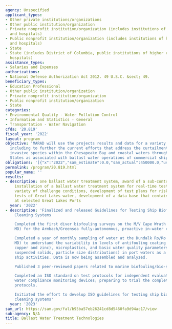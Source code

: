 ```yaml
---
agency: Unspecified
applicant_types:
- Other private institutions/organizations
- Other public institution/organization
- Private nonprofit institution/organization (includes institutions of higher education
  and hospitals)
- Public nonprofit institution/organization (includes institutions of higher education
  and hospitals)
- State
- State (includes District of Columbia, public institutions of higher education and
  hospitals)
assistance_types:
- Salaries and Expenses
authorizations:
- National Defense Authorization Act 2012. 49 U.S.C. &sect; 49.
beneficiary_types:
- Education Professional
- Other public institution/organization
- Private nonprofit institution/organization
- Public nonprofit institution/organization
- State
categories:
- Environmental Quality - Water Pollution Control
- Information and Statistics - General
- Transportation - Water Navigation
cfda: '20.819'
fiscal_year: '2022'
layout: program
objective: 'MARAD will use the projects results and data for a variety of purposes
  including to further the current efforts that address the curtailment of aquatic
  invasive species within the Chesapeake Bay and coastal waters throughout the United
  States as associated with ballast water operations of commercial shipping. '
obligations: '[{"x":"2022","sam_estimate":0.0,"sam_actual":450000.0,"usa_spending_actual":14806082.72},{"x":"2023","sam_estimate":650000.0,"sam_actual":0.0,"usa_spending_actual":175326.41},{"x":"2024","sam_estimate":650000.0,"sam_actual":0.0,"usa_spending_actual":0.0}]'
permalink: /program/20.819.html
popular_name: ''
results:
- description: one ballast water treatment system, award of a sub-contract for a shipboard
    installation of a ballast water treatment system for real-time testing over a
    variety of challenge conditions, development of test plans for risk-based mesocosm
    tests of Great Lakes water, development of a data base that contains water conditions
    at selected Great Lakes Ports
  year: '2022'
- description: 'Finalized and released Guidelines for Testing Ship Biofouling In-Water
    Cleaning Systems

    Completed the first diver biofouling surveys on the M/V Cape Wrath (in Baltimore,
    MD) for the Armbach/Greensea fully-autonomous, proactive in-water cleaning system

    Completed a year of monthly sampling of water at the Dundalk Ro/Ro Terminal (Baltimore,
    MD) to understand the variability in levels of antifouling coating metal (e.g.,
    copper and zinc), microplastics, and basic water quality parameters (e.g., total
    suspended solids, particle size distributions) in port waters as a result of commercial
    ship activities. Data is now being assembled and analyzed.

    Published 3 peer-reviewed papers related to marine biofouling/bio-security

    Completed an ISO standard on test protocols for independent evaluations of ballast
    water compliance monitoring devices; preparing to trial the completed standard
    protocols.

    Initiated the effort to develop ISO guidelines for testing ship biofouling in-water
    cleaning systems'
  year: '2023'
sam_url: https://sam.gov/fal/b95ba57eb26241cd8d5460fa9d94ac17/view
sub-agency: N/A
title: Ballast Water Treatment Technologies
---
```

